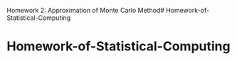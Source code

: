 Homework 2: Approximation of Monte Carlo Method# Homework-of-Statistical-Computing
# Homework-of-Statistical-Computing
